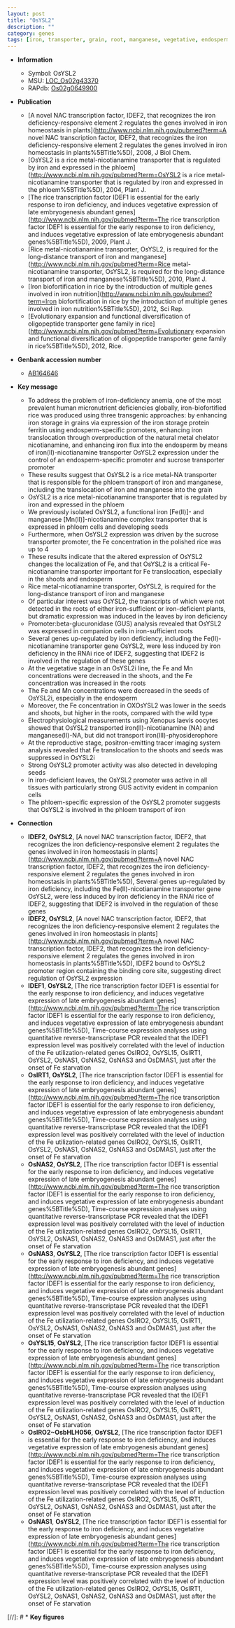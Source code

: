 ```yaml
---
layout: post
title: "OsYSL2"
description: ""
category: genes
tags: [iron, transporter, grain, root, manganese, vegetative, endosperm, shoot, seed, reproductive]
---
```


* **Information**  
    + Symbol: OsYSL2  
    + MSU: [LOC_Os02g43370](http://rice.plantbiology.msu.edu/cgi-bin/ORF_infopage.cgi?orf=LOC_Os02g43370)  
    + RAPdb: [Os02g0649900](http://rapdb.dna.affrc.go.jp/viewer/gbrowse_details/irgsp1?name=Os02g0649900)  

* **Publication**  
    + [A novel NAC transcription factor, IDEF2, that recognizes the iron deficiency-responsive element 2 regulates the genes involved in iron homeostasis in plants](http://www.ncbi.nlm.nih.gov/pubmed?term=A novel NAC transcription factor, IDEF2, that recognizes the iron deficiency-responsive element 2 regulates the genes involved in iron homeostasis in plants%5BTitle%5D), 2008, J Biol Chem.
    + [OsYSL2 is a rice metal-nicotianamine transporter that is regulated by iron and expressed in the phloem](http://www.ncbi.nlm.nih.gov/pubmed?term=OsYSL2 is a rice metal-nicotianamine transporter that is regulated by iron and expressed in the phloem%5BTitle%5D), 2004, Plant J.
    + [The rice transcription factor IDEF1 is essential for the early response to iron deficiency, and induces vegetative expression of late embryogenesis abundant genes](http://www.ncbi.nlm.nih.gov/pubmed?term=The rice transcription factor IDEF1 is essential for the early response to iron deficiency, and induces vegetative expression of late embryogenesis abundant genes%5BTitle%5D), 2009, Plant J.
    + [Rice metal-nicotianamine transporter, OsYSL2, is required for the long-distance transport of iron and manganese](http://www.ncbi.nlm.nih.gov/pubmed?term=Rice metal-nicotianamine transporter, OsYSL2, is required for the long-distance transport of iron and manganese%5BTitle%5D), 2010, Plant J.
    + [Iron biofortification in rice by the introduction of multiple genes involved in iron nutrition](http://www.ncbi.nlm.nih.gov/pubmed?term=Iron biofortification in rice by the introduction of multiple genes involved in iron nutrition%5BTitle%5D), 2012, Sci Rep.
    + [Evolutionary expansion and functional diversification of oligopeptide transporter gene family in rice](http://www.ncbi.nlm.nih.gov/pubmed?term=Evolutionary expansion and functional diversification of oligopeptide transporter gene family in rice%5BTitle%5D), 2012, Rice.

* **Genbank accession number**  
    + [AB164646](http://www.ncbi.nlm.nih.gov/nuccore/AB164646)

* **Key message**  
    + To address the problem of iron-deficiency anemia, one of the most prevalent human micronutrient deficiencies globally, iron-biofortified rice was produced using three transgenic approaches: by enhancing iron storage in grains via expression of the iron storage protein ferritin using endosperm-specific promoters, enhancing iron translocation through overproduction of the natural metal chelator nicotianamine, and enhancing iron flux into the endosperm by means of iron(II)-nicotianamine transporter OsYSL2 expression under the control of an endosperm-specific promoter and sucrose transporter promoter
    + These results suggest that OsYSL2 is a rice metal-NA transporter that is responsible for the phloem transport of iron and manganese, including the translocation of iron and manganese into the grain
    + OsYSL2 is a rice metal-nicotianamine transporter that is regulated by iron and expressed in the phloem
    + We previously isolated OsYSL2, a functional iron [Fe(II)]- and manganese [Mn(II)]-nicotianamine complex transporter that is expressed in phloem cells and developing seeds
    + Furthermore, when OsYSL2 expression was driven by the sucrose transporter promoter, the Fe concentration in the polished rice was up to 4
    + These results indicate that the altered expression of OsYSL2 changes the localization of Fe, and that OsYSL2 is a critical Fe-nicotianamine transporter important for Fe translocation, especially in the shoots and endosperm
    + Rice metal-nicotianamine transporter, OsYSL2, is required for the long-distance transport of iron and manganese
    + Of particular interest was OsYSL2, the transcripts of which were not detected in the roots of either iron-sufficient or iron-deficient plants, but dramatic expression was induced in the leaves by iron deficiency
    + Promoter:beta-glucuronidase (GUS) analysis revealed that OsYSL2 was expressed in companion cells in iron-sufficient roots
    + Several genes up-regulated by iron deficiency, including the Fe(II)-nicotianamine transporter gene OsYSL2, were less induced by iron deficiency in the RNAi rice of IDEF2, suggesting that IDEF2 is involved in the regulation of these genes
    + At the vegetative stage in an OsYSL2i line, the Fe and Mn concentrations were decreased in the shoots, and the Fe concentration was increased in the roots
    + The Fe and Mn concentrations were decreased in the seeds of OsYSL2i, especially in the endosperm
    + Moreover, the Fe concentration in OXOsYSL2 was lower in the seeds and shoots, but higher in the roots, compared with the wild type
    + Electrophysiological measurements using Xenopus laevis oocytes showed that OsYSL2 transported iron(II)-nicotianamine (NA) and manganese(II)-NA, but did not transport iron(III)-phyosiderophore
    + At the reproductive stage, positron-emitting tracer imaging system analysis revealed that Fe translocation to the shoots and seeds was suppressed in OsYSL2i
    + Strong OsYSL2 promoter activity was also detected in developing seeds
    + In iron-deficient leaves, the OsYSL2 promoter was active in all tissues with particularly strong GUS activity evident in companion cells
    + The phloem-specific expression of the OsYSL2 promoter suggests that OsYSL2 is involved in the phloem transport of iron

* **Connection**  
    + __IDEF2__, __OsYSL2__, [A novel NAC transcription factor, IDEF2, that recognizes the iron deficiency-responsive element 2 regulates the genes involved in iron homeostasis in plants](http://www.ncbi.nlm.nih.gov/pubmed?term=A novel NAC transcription factor, IDEF2, that recognizes the iron deficiency-responsive element 2 regulates the genes involved in iron homeostasis in plants%5BTitle%5D), Several genes up-regulated by iron deficiency, including the Fe(II)-nicotianamine transporter gene OsYSL2, were less induced by iron deficiency in the RNAi rice of IDEF2, suggesting that IDEF2 is involved in the regulation of these genes
    + __IDEF2__, __OsYSL2__, [A novel NAC transcription factor, IDEF2, that recognizes the iron deficiency-responsive element 2 regulates the genes involved in iron homeostasis in plants](http://www.ncbi.nlm.nih.gov/pubmed?term=A novel NAC transcription factor, IDEF2, that recognizes the iron deficiency-responsive element 2 regulates the genes involved in iron homeostasis in plants%5BTitle%5D), IDEF2 bound to OsYSL2 promoter region containing the binding core site, suggesting direct regulation of OsYSL2 expression
    + __IDEF1__, __OsYSL2__, [The rice transcription factor IDEF1 is essential for the early response to iron deficiency, and induces vegetative expression of late embryogenesis abundant genes](http://www.ncbi.nlm.nih.gov/pubmed?term=The rice transcription factor IDEF1 is essential for the early response to iron deficiency, and induces vegetative expression of late embryogenesis abundant genes%5BTitle%5D), Time-course expression analyses using quantitative reverse-transcriptase PCR revealed that the IDEF1 expression level was positively correlated with the level of induction of the Fe utilization-related genes OsIRO2, OsYSL15, OsIRT1, OsYSL2, OsNAS1, OsNAS2, OsNAS3 and OsDMAS1, just after the onset of Fe starvation
    + __OsIRT1__, __OsYSL2__, [The rice transcription factor IDEF1 is essential for the early response to iron deficiency, and induces vegetative expression of late embryogenesis abundant genes](http://www.ncbi.nlm.nih.gov/pubmed?term=The rice transcription factor IDEF1 is essential for the early response to iron deficiency, and induces vegetative expression of late embryogenesis abundant genes%5BTitle%5D), Time-course expression analyses using quantitative reverse-transcriptase PCR revealed that the IDEF1 expression level was positively correlated with the level of induction of the Fe utilization-related genes OsIRO2, OsYSL15, OsIRT1, OsYSL2, OsNAS1, OsNAS2, OsNAS3 and OsDMAS1, just after the onset of Fe starvation
    + __OsNAS2__, __OsYSL2__, [The rice transcription factor IDEF1 is essential for the early response to iron deficiency, and induces vegetative expression of late embryogenesis abundant genes](http://www.ncbi.nlm.nih.gov/pubmed?term=The rice transcription factor IDEF1 is essential for the early response to iron deficiency, and induces vegetative expression of late embryogenesis abundant genes%5BTitle%5D), Time-course expression analyses using quantitative reverse-transcriptase PCR revealed that the IDEF1 expression level was positively correlated with the level of induction of the Fe utilization-related genes OsIRO2, OsYSL15, OsIRT1, OsYSL2, OsNAS1, OsNAS2, OsNAS3 and OsDMAS1, just after the onset of Fe starvation
    + __OsNAS3__, __OsYSL2__, [The rice transcription factor IDEF1 is essential for the early response to iron deficiency, and induces vegetative expression of late embryogenesis abundant genes](http://www.ncbi.nlm.nih.gov/pubmed?term=The rice transcription factor IDEF1 is essential for the early response to iron deficiency, and induces vegetative expression of late embryogenesis abundant genes%5BTitle%5D), Time-course expression analyses using quantitative reverse-transcriptase PCR revealed that the IDEF1 expression level was positively correlated with the level of induction of the Fe utilization-related genes OsIRO2, OsYSL15, OsIRT1, OsYSL2, OsNAS1, OsNAS2, OsNAS3 and OsDMAS1, just after the onset of Fe starvation
    + __OsYSL15__, __OsYSL2__, [The rice transcription factor IDEF1 is essential for the early response to iron deficiency, and induces vegetative expression of late embryogenesis abundant genes](http://www.ncbi.nlm.nih.gov/pubmed?term=The rice transcription factor IDEF1 is essential for the early response to iron deficiency, and induces vegetative expression of late embryogenesis abundant genes%5BTitle%5D), Time-course expression analyses using quantitative reverse-transcriptase PCR revealed that the IDEF1 expression level was positively correlated with the level of induction of the Fe utilization-related genes OsIRO2, OsYSL15, OsIRT1, OsYSL2, OsNAS1, OsNAS2, OsNAS3 and OsDMAS1, just after the onset of Fe starvation
    + __OsIRO2~OsbHLH056__, __OsYSL2__, [The rice transcription factor IDEF1 is essential for the early response to iron deficiency, and induces vegetative expression of late embryogenesis abundant genes](http://www.ncbi.nlm.nih.gov/pubmed?term=The rice transcription factor IDEF1 is essential for the early response to iron deficiency, and induces vegetative expression of late embryogenesis abundant genes%5BTitle%5D), Time-course expression analyses using quantitative reverse-transcriptase PCR revealed that the IDEF1 expression level was positively correlated with the level of induction of the Fe utilization-related genes OsIRO2, OsYSL15, OsIRT1, OsYSL2, OsNAS1, OsNAS2, OsNAS3 and OsDMAS1, just after the onset of Fe starvation
    + __OsNAS1__, __OsYSL2__, [The rice transcription factor IDEF1 is essential for the early response to iron deficiency, and induces vegetative expression of late embryogenesis abundant genes](http://www.ncbi.nlm.nih.gov/pubmed?term=The rice transcription factor IDEF1 is essential for the early response to iron deficiency, and induces vegetative expression of late embryogenesis abundant genes%5BTitle%5D), Time-course expression analyses using quantitative reverse-transcriptase PCR revealed that the IDEF1 expression level was positively correlated with the level of induction of the Fe utilization-related genes OsIRO2, OsYSL15, OsIRT1, OsYSL2, OsNAS1, OsNAS2, OsNAS3 and OsDMAS1, just after the onset of Fe starvation

[//]: # * **Key figures**  


